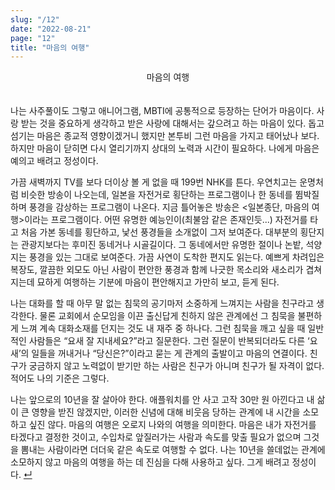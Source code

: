 ```yaml
---
slug: "/12"
date: "2022-08-21"
page: "12"
title: "마음의 여행"
---
```


<div style="text-align: center;">
    <div class="post-line" style="display: inline-block; line-height:160%">
    마음의 여행
    </div>
</div>

<br>

나는 사주풀이도 그렇고 애니어그램, MBTI에 공통적으로 등장하는 단어가 마음이다. 사랑 받는 것을 중요하게 생각하고 받은 사랑에 대해서는 갚으려고 하는 마음이 있다. 돕고 섬기는 마음은 종교적 영향이겠거니 했지만 본투비 그런 마음을 가지고 태어났나 보다. 하지만 마음이 닫히면 다시 열리기까지 상대의 노력과 시간이 필요하다. 나에게 마음은 예의고 배려고 정성이다.

가끔 새벽까지 TV를 보다 더이상 볼 게 없을 때 199번 NHK를 튼다. 우연치고는 운명처럼 비슷한 방송이 나오는데, 일본을 자전거로 횡단하는 프로그램이나 한 동네를 뜀박질하며 풍경을 감상하는 프로그램이 나온다. 지금 틀어놓은 방송은 <일본종단, 마음의 여행>이라는 프로그램이다. 어떤 유명한 예능인이(최불암 같은 존재인듯...) 자전거를 타고 처음 가본 동네를 횡단하고, 낯선 풍경들을 소개없이 그저 보여준다. 대부분의 횡단지는 관광지보다는 후미진 동네거나 시골길이다. 그 동네에서만 유명한 절이나 논밭, 석양지는 풍경을 있는 그대로 보여준다. 가끔 사연이 도착한 편지도 읽는다. 예쁘게 차려입은 복장도, 깔끔한 외모도 아닌 사람이 편안한 풍경과 함께 나긋한 목소리와 새소리가 겹쳐지는데 묘하게 여행하는 기분에 마음이 편안해지고 가만히 보고, 듣게 된다.

나는 대화를 할 때 아무 말 없는 침묵의 공기마저 소중하게 느껴지는 사람을 친구라고 생각한다. 물론 교회에서 순모임을 이끈 출신답게 친하지 않은 관계에선 그 침묵을 불편하게 느껴 계속 대화소재를 던지는 것도 내 재주 중 하나다. 그런 침묵을 깨고 싶을 때 일반적인 사람들은 “요새 잘 지내세요?”라고 질문한다. 그런 질문이 반복되더라도 다른 ‘요새’의 일들을 꺼내거나 “당신은?”이라고 묻는 게 관계의 출발이고 마음의 연결이다. 친구가 궁금하지 않고 노력없이 받기만 하는 사람은 친구가 아니며 친구가 될 자격이 없다. 적어도 나의 기준은 그렇다.

나는 앞으로의 10년을 잘 살아야 한다. 애플워치를 안 사고 고작 30만 원 아낀다고 내 삶이 큰 영향을 받진 않겠지만, 이러한 신념에 대해 비웃음 당하는 관계에 내 시간을 소모하고 싶진 않다. 마음의 여행은 오로지 나와의 여행을 의미한다. 마음은 내가 자전거를 타겠다고 결정한 것이고, 수입차로 앞질러가는 사람과 속도를 맞출 필요가 없으며 그것을 뽐내는 사람이라면 더더욱 같은 속도로 여행할 수 없다. 나는 10년을 쓸데없는 관계에 소모하지 않고 마음의 여행을 하는 데 진심을 다해 사용하고 싶다. 그게 배려고 정성이다. <a href="/">↵</a>
